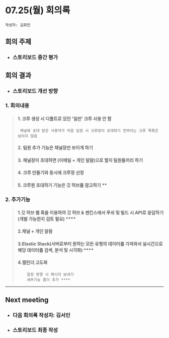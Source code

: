 
# 07.25(월) 회의록
```
작성자: 김휘민
```
##  회의 주제
* ### 스토리보드 중간 평가
##  회의 결과
* ### 스토리보드 개선 방향
### 1. 회의내용
> #### 1. 크루 생성 시 디폴트로 있던 '일반' 크루 사용 안 함
>      채널에 초대 받은 사용자가 처음 입장 시 크루장이 초대하기 전까지는 크루 목록은 보이지 않음 
> #### 2. 팀원 추가 기능은 채널장만 보이게 하기
> #### 3. 채널장이 초대하면 (이메일 + 개인 알람)으로 할지 팀원들끼리 하기
> #### 4. 크루 만들기와 동시에 크루장 선정
> #### 5. 크루원 초대하기 기능은 깃 허브를 참고하기 **
 
### 2. 추가기능
> #### 1.깃 허브 웹 훅을 이용하여 깃 허브 & 젠킨스에서 푸쉬 및 빌드 시 API로 응답하기(개발 가능한지 검토 필요) ****
> #### 2.채널 + 개인 알람
> #### 3.Elastic Stack(서버로부터 원하는 모든 유형의 데이터를 가져와서 실시간으로 해당 데이터를 검색, 분석 및 시각화) ****
> #### 4.캘린더 고도화
>         일정 변경 시 메시지 보내기
>         세부기능 좀더 추가 ****


 ---
 ## Next meeting
 * ### 다음 회의록 작성자: 김서인
 * ### 스토리보드 최종 작성

